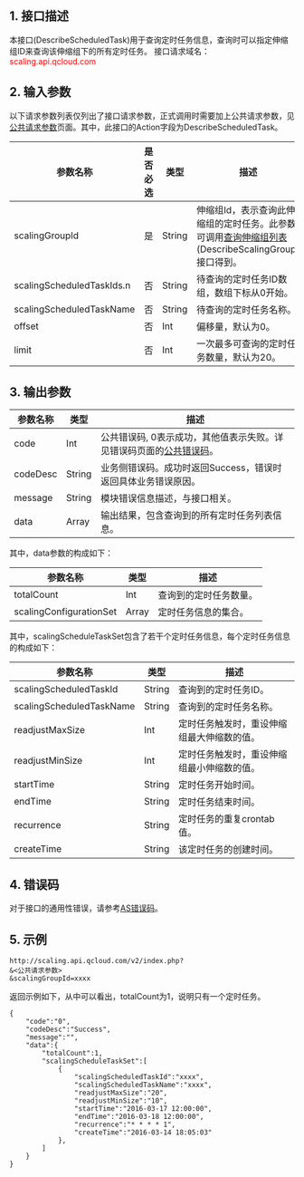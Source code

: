 ## 1. 接口描述
本接口(DescribeScheduledTask)用于查询定时任务信息，查询时可以指定伸缩组ID来查询该伸缩组下的所有定时任务。
接口请求域名：<font style="color:red">scaling.api.qcloud.com</font>


## 2. 输入参数
以下请求参数列表仅列出了接口请求参数，正式调用时需要加上公共请求参数，见<a href="/doc/api/372/4153" title="公共请求参数">公共请求参数</a>页面。其中，此接口的Action字段为DescribeScheduledTask。

| 参数名称 | 是否必选  | 类型 | 描述 |
|---------|---------|---------|---------|
| scalingGroupId | 是 | String | 伸缩组Id，表示查询此伸缩组的定时任务。此参数可调用<a href="/doc/api/372/查询伸缩组列表" title="查询伸缩组列表">查询伸缩组列表</a>(DescribeScalingGroup)接口得到。|
| scalingScheduledTaskIds.n  | 否 | String |待查询的定时任务ID数组，数组下标从0开始。 |
| scalingScheduledTaskName | 否 | String |待查询的定时任务名称。 |
| offset | 否 | Int | 偏移量，默认为0。 |
| limit | 否 | Int | 一次最多可查询的定时任务数量，默认为20。|


## 3. 输出参数
| 参数名称 | 类型 | 描述 |
|---------|---------|---------|
| code | Int | 公共错误码, 0表示成功，其他值表示失败。详见错误码页面的<a href="http://tcecqpoc.fsphere.cn/doc/api/372/%E9%94%99%E8%AF%AF%E7%A0%81#1.E3.80.81.E5.85.AC.E5.85.B1.E9.94.99.E8.AF.AF.E7.A0.81" title="公共错误码">公共错误码</a>。|
| codeDesc | String |业务侧错误码。成功时返回Success，错误时返回具体业务错误原因。|
| message | String | 模块错误信息描述，与接口相关。|
| data | Array | 输出结果，包含查询到的所有定时任务列表信息。|

其中，data参数的构成如下：

| 参数名称 | 类型 | 描述 |
|---------|---------|---------|
| totalCount | Int | 查询到的定时任务数量。 |
| scalingConfigurationSet | Array | 定时任务信息的集合。 |

其中，scalingScheduleTaskSet包含了若干个定时任务信息，每个定时任务信息的构成如下：

| 参数名称 | 类型 | 描述 |
|---------|---------|---------|
| scalingScheduledTaskId | String | 查询到的定时任务ID。| 
| scalingScheduledTaskName | String | 查询到的定时任务名称。| 
| readjustMaxSize | Int | 定时任务触发时，重设伸缩组最大伸缩数的值。| 
| readjustMinSize | Int | 定时任务触发时，重设伸缩组最小伸缩数的值。| 
| startTime | String | 定时任务开始时间。| 
| endTime | String | 定时任务结束时间。| 
| recurrence | String | 定时任务的重复crontab值。| 
| createTime | String | 该定时任务的创建时间。| 
## 4. 错误码
对于接口的通用性错误，请参考[AS错误码](http://tcecqpoc.fsphere.cn/doc/api/372/4173)。

## 5. 示例

```
http://scaling.api.qcloud.com/v2/index.php?
&<公共请求参数>
&scalingGroupId=xxxx
```
返回示例如下，从中可以看出，totalCount为1，说明只有一个定时任务。
```
{
    "code":"0",
    "codeDesc":"Success",
    "message":"",
    "data":{
        "totalCount":1,
        "scalingScheduleTaskSet":[
            {
                "scalingScheduledTaskId":"xxxx",
                "scalingScheduledTaskName":"xxxx",
                "readjustMaxSize":"20",
                "readjustMinSize":"10",
                "startTime":"2016-03-17 12:00:00",
                "endTime":"2016-03-18 12:00:00",
                "recurrence":"* * * * 1",
                "createTime":"2016-03-14 18:05:03"
            },
        ]
    }
}
```

